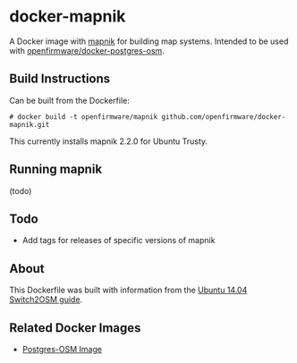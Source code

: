 # docker-mapnik

A Docker image with [mapnik](https://github.com/mapnik/mapnik) for building map systems. Intended to be used with [openfirmware/docker-postgres-osm](https://github.com/openfirmware/docker-postgres-osm).

## Build Instructions

Can be built from the Dockerfile:

    # docker build -t openfirmware/mapnik github.com/openfirmware/docker-mapnik.git

This currently installs mapnik 2.2.0 for Ubuntu Trusty.

## Running mapnik

(todo)

## Todo

* Add tags for releases of specific versions of mapnik

## About

This Dockerfile was built with information from the [Ubuntu 14.04 Switch2OSM guide](http://switch2osm.org/serving-tiles/manually-building-a-tile-server-14-04/).

## Related Docker Images

* [Postgres-OSM Image](https://github.com/openfirmware/docker-postgres-osm)

